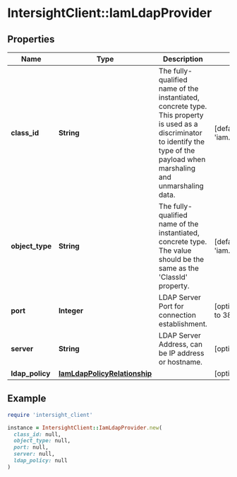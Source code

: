 # IntersightClient::IamLdapProvider

## Properties

| Name | Type | Description | Notes |
| ---- | ---- | ----------- | ----- |
| **class_id** | **String** | The fully-qualified name of the instantiated, concrete type. This property is used as a discriminator to identify the type of the payload when marshaling and unmarshaling data. | [default to &#39;iam.LdapProvider&#39;] |
| **object_type** | **String** | The fully-qualified name of the instantiated, concrete type. The value should be the same as the &#39;ClassId&#39; property. | [default to &#39;iam.LdapProvider&#39;] |
| **port** | **Integer** | LDAP Server Port for connection establishment. | [optional][default to 389] |
| **server** | **String** | LDAP Server Address, can be IP address or hostname. | [optional] |
| **ldap_policy** | [**IamLdapPolicyRelationship**](IamLdapPolicyRelationship.md) |  | [optional] |

## Example

```ruby
require 'intersight_client'

instance = IntersightClient::IamLdapProvider.new(
  class_id: null,
  object_type: null,
  port: null,
  server: null,
  ldap_policy: null
)
```

